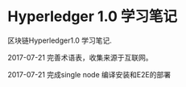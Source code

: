 # Hyperledger 1.0 学习笔记

区块链Hyperledger1.0 学习笔记.

2017-07-21 完善术语表，收集来源于互联网。

2017-07-21 完成single node 编译安装和E2E的部署
